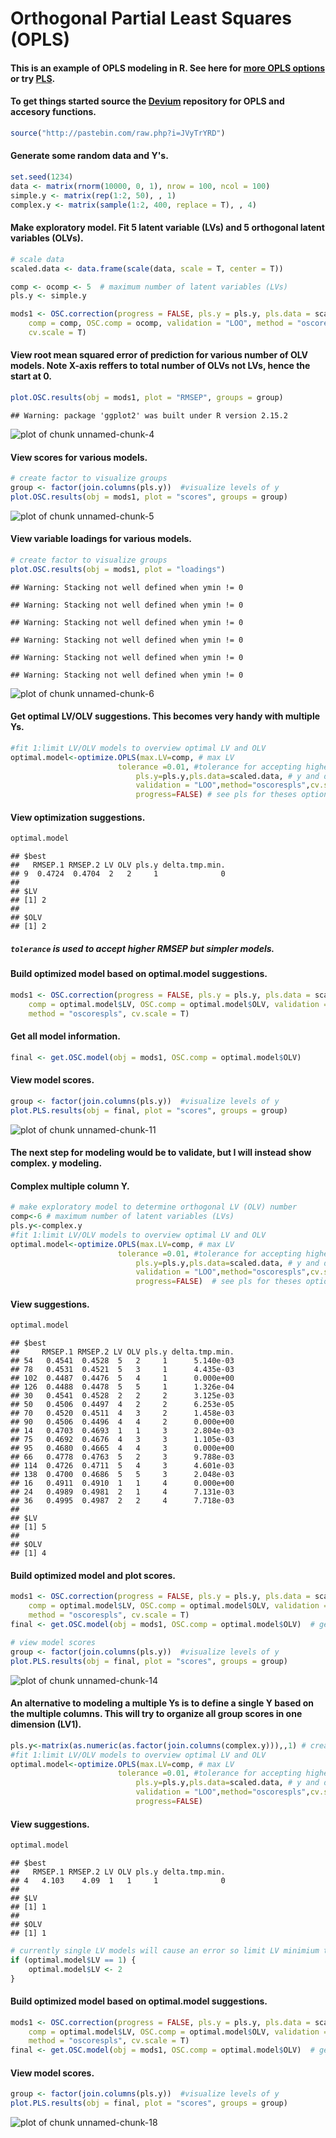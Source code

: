 Orthogonal Partial Least Squares (OPLS) 
========================================================

#### This is an example of OPLS modeling in R. See here for [more OPLS options](https://raw.github.com/dgrapov/devium/master/R/Devium%20PLS%20%20and%20OPLS.r) or try [PLS](http://cran.r-project.org/web/packages/pls/index.html).


#### To get things started source the [Devium](https://github.com/dgrapov/devium) repository for OPLS and accesory functions.
```r 
source("http://pastebin.com/raw.php?i=JVyTrYRD")
``` 


#### Generate some random data and Y's.

```r
set.seed(1234)
data <- matrix(rnorm(10000, 0, 1), nrow = 100, ncol = 100)
simple.y <- matrix(rep(1:2, 50), , 1)
complex.y <- matrix(sample(1:2, 400, replace = T), , 4)
```


#### Make exploratory model. Fit 5 latent variable (LVs) and 5 orthogonal latent variables (OLVs). 

```r
# scale data
scaled.data <- data.frame(scale(data, scale = T, center = T))

comp <- ocomp <- 5  # maximum number of latent variables (LVs)
pls.y <- simple.y

mods1 <- OSC.correction(progress = FALSE, pls.y = pls.y, pls.data = scaled.data, 
    comp = comp, OSC.comp = ocomp, validation = "LOO", method = "oscorespls", 
    cv.scale = T)
```



#### View root mean squared error of prediction for various number of OLV models. Note X-axis reffers to total number of OLVs not LVs, hence the start at 0.

```r
plot.OSC.results(obj = mods1, plot = "RMSEP", groups = group)
```

```
## Warning: package 'ggplot2' was built under R version 2.15.2
```

![plot of chunk unnamed-chunk-4](figure/unnamed-chunk-4.png) 


#### View scores for various models.

```r
# create factor to visualize groups
group <- factor(join.columns(pls.y))  #visualize levels of y
plot.OSC.results(obj = mods1, plot = "scores", groups = group)
```

![plot of chunk unnamed-chunk-5](figure/unnamed-chunk-5.png) 


#### View variable loadings for various models.

```r
# create factor to visualize groups
plot.OSC.results(obj = mods1, plot = "loadings")
```

```
## Warning: Stacking not well defined when ymin != 0
```

```
## Warning: Stacking not well defined when ymin != 0
```

```
## Warning: Stacking not well defined when ymin != 0
```

```
## Warning: Stacking not well defined when ymin != 0
```

```
## Warning: Stacking not well defined when ymin != 0
```

```
## Warning: Stacking not well defined when ymin != 0
```

![plot of chunk unnamed-chunk-6](figure/unnamed-chunk-6.png) 



#### Get optimal LV/OLV suggestions. This becomes very handy with multiple Ys.

```r
#fit 1:limit LV/OLV models to overview optimal LV and OLV
optimal.model<-optimize.OPLS(max.LV=comp, # max LV
  						tolerance =0.01, #tolerance for accepting higher error models but which are simpler
							pls.y=pls.y,pls.data=scaled.data, # y and data
							validation = "LOO",method="oscorespls",cv.scale=F,# see pls for theses options
							progress=FALSE) # see pls for theses options
```


#### View optimization suggestions.

```r
optimal.model
```

```
## $best
##   RMSEP.1 RMSEP.2 LV OLV pls.y delta.tmp.min.
## 9  0.4724  0.4704  2   2     1              0
## 
## $LV
## [1] 2
## 
## $OLV
## [1] 2
```

##### ```tolerance``` is used to accept higher RMSEP but simpler models.

#### Build optimized model based on optimal.model suggestions.

```r
mods1 <- OSC.correction(progress = FALSE, pls.y = pls.y, pls.data = scaled.data, 
    comp = optimal.model$LV, OSC.comp = optimal.model$OLV, validation = "LOO", 
    method = "oscorespls", cv.scale = T)
```


#### Get all model information.

```r
final <- get.OSC.model(obj = mods1, OSC.comp = optimal.model$OLV)
```



#### View model scores.

```r
group <- factor(join.columns(pls.y))  #visualize levels of y
plot.PLS.results(obj = final, plot = "scores", groups = group)
```

![plot of chunk unnamed-chunk-11](figure/unnamed-chunk-11.png) 


#### The next step for modeling would be to validate, but I will instead show complex. y modeling.

#### Complex multiple column Y.

```r
# make exploratory model to determine orthogonal LV (OLV) number 
comp<-6 # maximum number of latent variables (LVs)
pls.y<-complex.y
#fit 1:limit LV/OLV models to overview optimal LV and OLV
optimal.model<-optimize.OPLS(max.LV=comp, # max LV
  						tolerance =0.01, #tolerance for accepting higher error models but which are simpler
							pls.y=pls.y,pls.data=scaled.data, # y and data
							validation = "LOO",method="oscorespls",cv.scale=F,# see pls for theses options
							progress=FALSE)  # see pls for theses options
```


#### View suggestions.

```r
optimal.model
```

```
## $best
##     RMSEP.1 RMSEP.2 LV OLV pls.y delta.tmp.min.
## 54   0.4541  0.4528  5   2     1      5.140e-03
## 78   0.4531  0.4521  5   3     1      4.435e-03
## 102  0.4487  0.4476  5   4     1      0.000e+00
## 126  0.4488  0.4478  5   5     1      1.326e-04
## 30   0.4541  0.4528  2   2     2      3.125e-03
## 50   0.4506  0.4497  4   2     2      6.253e-05
## 70   0.4520  0.4511  4   3     2      1.458e-03
## 90   0.4506  0.4496  4   4     2      0.000e+00
## 14   0.4703  0.4693  1   1     3      2.804e-03
## 75   0.4692  0.4676  4   3     3      1.105e-03
## 95   0.4680  0.4665  4   4     3      0.000e+00
## 66   0.4778  0.4763  5   2     3      9.788e-03
## 114  0.4726  0.4711  5   4     3      4.601e-03
## 138  0.4700  0.4686  5   5     3      2.048e-03
## 16   0.4911  0.4910  1   1     4      0.000e+00
## 24   0.4989  0.4981  2   1     4      7.131e-03
## 36   0.4995  0.4987  2   2     4      7.718e-03
## 
## $LV
## [1] 5
## 
## $OLV
## [1] 4
```


#### Build optimized model and plot scores.

```r
mods1 <- OSC.correction(progress = FALSE, pls.y = pls.y, pls.data = scaled.data, 
    comp = optimal.model$LV, OSC.comp = optimal.model$OLV, validation = "LOO", 
    method = "oscorespls", cv.scale = T)
final <- get.OSC.model(obj = mods1, OSC.comp = optimal.model$OLV)  # get all model information

# view model scores
group <- factor(join.columns(pls.y))  #visualize levels of y
plot.PLS.results(obj = final, plot = "scores", groups = group)
```

![plot of chunk unnamed-chunk-14](figure/unnamed-chunk-14.png) 


#### An alternative to modeling a multiple Ys is to define a single Y based on the multiple columns. This will try to organize all group scores in one dimension (LV1).

```r
pls.y<-matrix(as.numeric(as.factor(join.columns(complex.y))),,1) # create numeric representation
#fit 1:limit LV/OLV models to overview optimal LV and OLV
optimal.model<-optimize.OPLS(max.LV=comp, # max LV
  						tolerance =0.01, #tolerance for accepting higher error models but which are simpler
							pls.y=pls.y,pls.data=scaled.data, # y and data
							validation = "LOO",method="oscorespls",cv.scale=F,# see pls for theses options
							progress=FALSE) 
```


#### View suggestions.

```r
optimal.model
```

```
## $best
##   RMSEP.1 RMSEP.2 LV OLV pls.y delta.tmp.min.
## 4   4.103    4.09  1   1     1              0
## 
## $LV
## [1] 1
## 
## $OLV
## [1] 1
```

```r
# currently single LV models will cause an error so limit LV minimium to 2
if (optimal.model$LV == 1) {
    optimal.model$LV <- 2
}
```

#### Build optimized model based on optimal.model suggestions.

```r
mods1 <- OSC.correction(progress = FALSE, pls.y = pls.y, pls.data = scaled.data, 
    comp = optimal.model$LV, OSC.comp = optimal.model$OLV, validation = "LOO", 
    method = "oscorespls", cv.scale = T)
final <- get.OSC.model(obj = mods1, OSC.comp = optimal.model$OLV)  # get all model information
```


#### View model scores.

```r
group <- factor(join.columns(pls.y))  #visualize levels of y
plot.PLS.results(obj = final, plot = "scores", groups = group)
```

![plot of chunk unnamed-chunk-18](figure/unnamed-chunk-18.png) 


